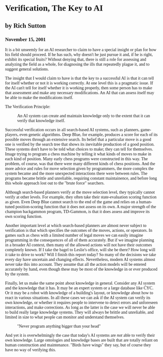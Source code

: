 <!DOCTYPE html PUBLIC "-//W3C//DTD HTML 4.01 Transitional//EN">
<html>
  <head>
    <meta http-equiv="content-type" content="text/html;
      charset=windows-1252">
    <title>Self-Verification, The Key to AI</title>
    <style type="text/css">
<!--
.style1 {font-family: Palatino}
-->
  </style>
  </head>
  <body>
    <span class="style1">
      <h1>Verification, The Key to AI</h1>
      <h2>by Rich Sutton</h2>
      <h3>November 15, 2001</h3>
      <p>It is a bit unseemly for an AI researcher to claim to have a
        special insight or plan for how his field should proceed. If he
        has such, why doesn't he just pursue it and, if he is right,
        exhibit its special fruits? Without denying that, there is still
        a role for assessing and analyzing the field as a whole, for
        diagnosing the ills that repeatedly plague it, and to suggest
        general solutions. </p>
      <p>The insight that I would claim to have is that the key to a
        successful AI is that it can tell for itself whether or not it
        is working correctly. At one level this is a pragmatic issue. If
        the AI can't tell for itself whether it is working properly,
        then some person has to make that assessment and make any
        necessary modifications. An AI that can assess itself may be
        able to make the modifications itself. </p>
      <p>The Verification Principle: </p>
      <menu>An AI system can create and maintain knowledge only to the
        extent that it can verify that knowledge itself. </menu>
      <p> Successful verification occurs in all search-based AI systems,
        such as planners, game-players, even genetic algorithms. Deep
        Blue, for example, produces a score for each of its possible
        moves through an extensive search. Its belief that a particular
        move is a good one is verified by the search tree that shows its
        inevitable production of a good position. These systems don't
        have to be told what choices to make; they can tell for
        themselves. Image trying to program a chess machine by telling
        it what kinds of moves to make in each kind of position. Many
        early chess programs were constructed in this way. The problem,
        of course, was that there were many different kinds of chess
        positions. And the more advice and rules for move selection
        given by programmers, the more complex the system became and the
        more unexpected interactions there were between rules. The
        programs became brittle and unreliable, requiring constant
        maintainence, and before long this whole approach lost out to
        the "brute force" searchers. </p>
      <p>Although search-based planners verify at the move selection
        level, they typically cannot verify at other levels. For
        example, they often take their state-evaluation scoring function
        as given. Even Deep Blue cannot search to the end of the game
        and relies on a human-tuned position-scoring function that it
        does not assess on its own. A major strength of the champion
        backgammon program, TD-Gammon, is that it does assess and
        improve its own scoring function. </p>
      <p>Another important level at which search-based planners are
        almost never subject to verification is that which specifies the
        outcomes of the moves, actions, or operators. In games such as
        chess with a limited number of legal moves we can easily imagine
        programming in the consequences of all of them accurately. But
        if we imagine planning in a broader AI context, then many of the
        allowed actions will not have their outcomes completely known.
        If I take the bagel to Leslie's office, will she be there? How
        long will it take to drive to work? Will I finish this report
        today? So many of the decisions we take every day have uncertain
        and changing effects. Nevertheless, modern AI systems almost
        never take this into account. They assume that all the action
        models will be entered accurately by hand, even though these may
        be most of the knowledge in or ever produced by the system. </p>
      <p>Finally, let us make the same point about knowledge in general.
        Consider any AI system and the knowledge that it has. It may be
        an expert system or a large database like CYC. Or it may be a
        robot with knowledge of a building's layout, or knowledge about
        how to react in various situations. In all these cases we can
        ask if the AI system can verify its own knowledge, or whether it
        requires people to intervene to detect errors and unforeseen
        interactions, and make corrections. As long as the latter is the
        case we will never be able to build really large knowledge
        systems. They will always be brittle and unreliable, and limited
        in size to what people can monitor and understand themselves. </p>
      <menu>"Never program anything bigger than your head" </menu>
      <p> And yet it is overwhelmingly the case that today's AI systems
        are <em>not</em> able to verify their own knowledge. Large
        ontologies and knowledge bases are built that are totally
        reliant on human construction and maintenance. "Birds have
        wings" they say, but of course they have no way of verifying
        this. </p>
    </span>
  </body>
</html>
